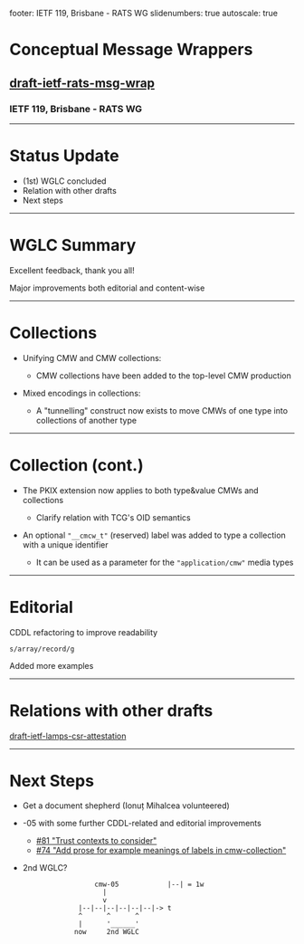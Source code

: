 footer: IETF 119, Brisbane - RATS WG
slidenumbers: true
autoscale: true

# Conceptual Message Wrappers

## [draft-ietf-rats-msg-wrap](https://datatracker.ietf.org/doc/draft-ietf-rats-msg-wrap)

### IETF 119, Brisbane - RATS WG

---

# Status Update

* (1st) WGLC concluded
* Relation with other drafts
* Next steps

---

# WGLC Summary

Excellent feedback, thank you all!

Major improvements both editorial and content-wise

---

# Collections

* Unifying CMW and CMW collections:
  * CMW collections have been added to the top-level CMW production

* Mixed encodings in collections:
  * A "tunnelling" construct now exists to move CMWs of one type into collections of another type

---

# Collection (cont.)

* The PKIX extension now applies to both type&value CMWs and collections
  * Clarify relation with TCG's OID semantics

* An optional `"__cmcw_t"` (reserved) label was added to type a collection with a unique identifier
  * It can be used as a parameter for the `"application/cmw"` media types

---

# Editorial

CDDL refactoring to improve readability

`s/array/record/g`

Added more examples

---

# Relations with other drafts

[draft-ietf-lamps-csr-attestation](https://datatracker.ietf.org/doc/draft-ietf-lamps-csr-attestation/)

---

# Next Steps

* Get a document shepherd (Ionuț Mihalcea volunteered)

* -05 with some further CDDL-related and editorial improvements
  * [#81 "Trust contexts to consider"](https://github.com/ietf-rats-wg/draft-ietf-rats-msg-wrap/issues/81) 
  * [#74 "Add prose for example meanings of labels in cmw-collection"](https://github.com/ietf-rats-wg/draft-ietf-rats-msg-wrap/issues/74)

* 2nd WGLC?

```
                     cmw-05            |--| = 1w
                       |
                       v
                 |--|--|--|--|--|--|-> t
                 ^      ^      ^
                 |      '______'
                now     2nd WGLC
```
